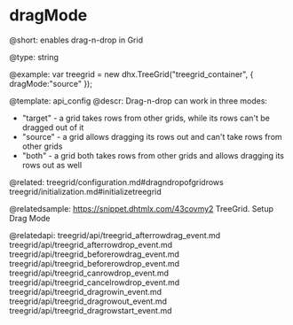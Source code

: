 dragMode
=============

@short: 
enables drag-n-drop in Grid




@type: string

@example: 
var treegrid = new dhx.TreeGrid("treegrid_container", { 
    dragMode:"source"
});


@template:	api_config
@descr: 
Drag-n-drop can work in three modes: 

- "target" - a grid takes rows from other grids, while its rows can't be dragged out of it
- "source" - a grid allows dragging its rows out and can't take rows from other grids
- "both" - a grid both takes rows from other grids and allows dragging its rows out as well

@related:
treegrid/configuration.md#dragndropofgridrows
treegrid/initialization.md#initializetreegrid

@relatedsample: https://snippet.dhtmlx.com/43covmy2	TreeGrid. Setup Drag Mode

@relatedapi: 
treegrid/api/treegrid_afterrowdrag_event.md
treegrid/api/treegrid_afterrowdrop_event.md
treegrid/api/treegrid_beforerowdrag_event.md
treegrid/api/treegrid_beforerowdrop_event.md
treegrid/api/treegrid_canrowdrop_event.md
treegrid/api/treegrid_cancelrowdrop_event.md
treegrid/api/treegrid_dragrowin_event.md
treegrid/api/treegrid_dragrowout_event.md
treegrid/api/treegrid_dragrowstart_event.md
